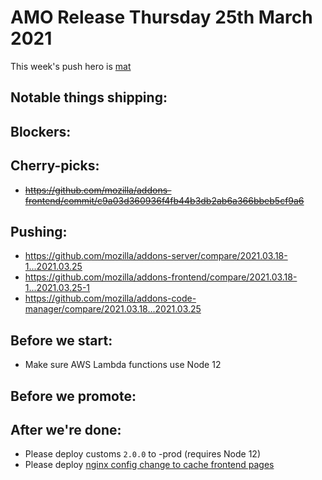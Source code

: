 # AMO Release Thursday 25th March 2021

This week's push hero is [mat](https://github.com/diox)

## Notable things shipping:

## Blockers:

## Cherry-picks:

- ~~https://github.com/mozilla/addons-frontend/commit/c9a03d360936f4fb44b3db2ab6a366bbeb5cf9a6~~

## Pushing:

- https://github.com/mozilla/addons-server/compare/2021.03.18-1...2021.03.25
- https://github.com/mozilla/addons-frontend/compare/2021.03.18-1...2021.03.25-1
- https://github.com/mozilla/addons-code-manager/compare/2021.03.18...2021.03.25

## Before we start:

- Make sure AWS Lambda functions use Node 12

## Before we promote:

## After we're done:

- Please deploy customs `2.0.0` to -prod (requires Node 12)
- Please deploy [nginx config change to cache frontend pages](https://github.com/mozilla-services/cloudops-deployment/pull/4220)
